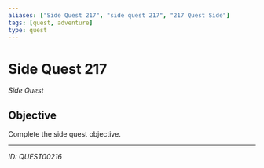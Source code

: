 ```yaml
---
aliases: ["Side Quest 217", "side quest 217", "217 Quest Side"]
tags: [quest, adventure]
type: quest
---
```


# Side Quest 217

*Side Quest*

## Objective
Complete the side quest objective.

---
*ID: QUEST00216*